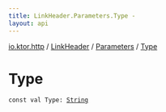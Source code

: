```yaml
---
title: LinkHeader.Parameters.Type - 
layout: api
---
```


<div class='api-docs-breadcrumbs'><a href="../../index.html">io.ktor.http</a> / <a href="../index.html">LinkHeader</a> / <a href="index.html">Parameters</a> / <a href="./-type.html">Type</a></div>

# Type

<div class="signature"><code><span class="keyword">const</span> <span class="keyword">val </span><span class="identifier">Type</span><span class="symbol">: </span><a href="https://kotlinlang.org/api/latest/jvm/stdlib/kotlin/-string/index.html"><span class="identifier">String</span></a></code></div>
